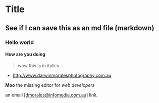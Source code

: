 # Title

## See if I can save this as an md file (markdown)

### Hello world

#### How are you doing

> wow this is in italics

* http://www.darwinmoralesphotography.com.au

**Moo** the missing editor for *web developers*

an email [dmorales@infomedia.com.au] link.

